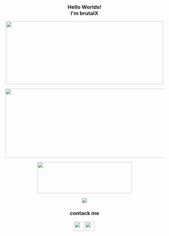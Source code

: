 <h3 align="center">
  Hello Worlds!<br/>I'm brutalX
</h3>

<p align="center">
  <img width="500" height="200" src="https://i.ibb.co/6bCbFsq/20231203-195839.jpg">
</p>

<p align="center">
  <img width="600" height="220" src="https://github-readme-stats.vercel.app/api?username=Xmod-04&show_icons=true&theme=chartreuse-dark&locale=id">
</p>

<p align="center">
  <img width="300" height="100" src="https://github-readme-stats.vercel.app/api/top-langs/?username=XMod-04&layout=compact&theme=chartreuse-dark">
</p>


<p align="center">
  <img width="auto" height="auto" src='https://github-profile-trophy.vercel.app/?username=XMod-04&theme=monokai&row=1&column=5&no-frame=true'
</p>

<h3 align="center">
  contack me
</h3>

<p align="center">
  <a href="https://www.facebook.com/brut4l.id"><img width="30" height="30" src="https://camo.githubusercontent.com/8f245234577766478eaf3ee72b0615e99bb9ef3eaa56e1c37f75692811181d5c/68747470733a2f2f6564656e742e6769746875622e696f2f537570657254696e7949636f6e732f696d616765732f7376672f66616365626f6f6b2e737667"></a>
  <a href="https://api.whatsapp.com/send/?phone=6289668033300&text=Assalamualaikum"><img width="30" height="30" src="https://camo.githubusercontent.com/945d32cdd8d51fe844ca8b2976914ae8786586607aee1cba24d7318e24b30411/68747470733a2f2f6564656e742e6769746875622e696f2f537570657254696e7949636f6e732f696d616765732f7376672f77686174736170702e737667"></a>
</p>
